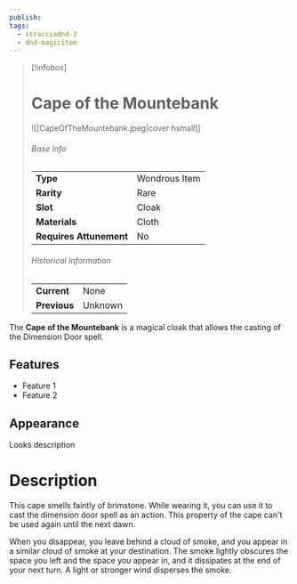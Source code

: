 ```yaml
---
publish: 
tags:
  - stracciadnd-2
  - dnd-magicitem
---
```

> [!infobox]  
> # Cape of the Mountebank
> ![[CapeOfTheMountebank.jpeg|cover hsmall]]
> ###### Base Info
> | | |
> |---|---|
> | **Type** | Wondrous Item |
> | **Rarity** | Rare |
> | **Slot** | Cloak |
> | **Materials** | Cloth |
> | **Requires Attunement** | No |
> ###### Historical Information
> | | |
> |---|---|
> | **Current** | None |
> | **Previous** | Unknown |

The **Cape of the Mountebank** is a magical cloak that allows the casting of the Dimension Door spell.
## Features
- Feature 1
- Feature 2
## Appearance
Looks description
# Description
This cape smells faintly of brimstone. While wearing it, you can use it to cast the dimension door spell as an action. This property of the cape can't be used again until the next dawn.

When you disappear, you leave behind a cloud of smoke, and you appear in a similar cloud of smoke at your destination. The smoke lightly obscures the space you left and the space you appear in, and it dissipates at the end of your next turn. A light or stronger wind disperses the smoke.
